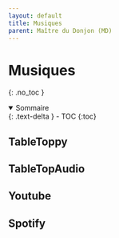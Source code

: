 ```yaml
---
layout: default
title: Musiques
parent: Maître du Donjon (MD)
---
```



# Musiques
{: .no_toc }


<details open markdown="block">
  <summary>
    Sommaire
  </summary>
  {: .text-delta }
- TOC
{:toc}
</details>

## TableToppy

## TableTopAudio


## Youtube

## Spotify
